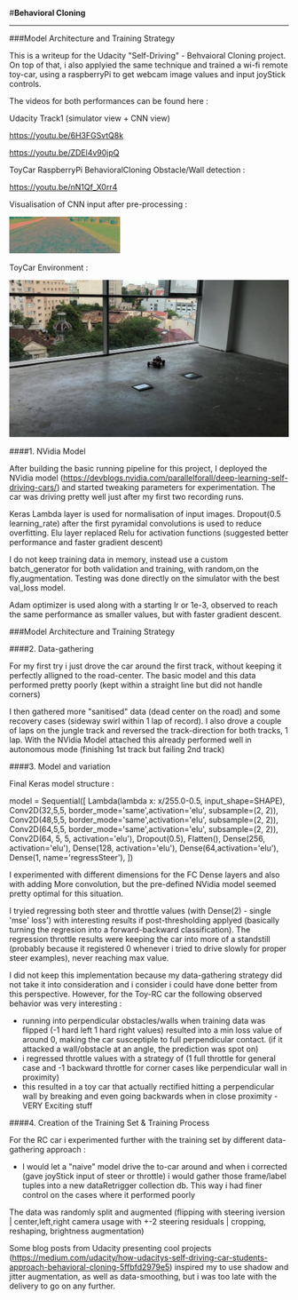 #**Behavioral Cloning** 

[//]: # (Image References)

[image1]: ./examples/CNNView.jpg "What My Model Sees"
[image2]: ./examples/ToyCar.jpg "BehavioralCloning on WiFi RC Car"

---

###Model Architecture and Training Strategy

This is a writeup for the Udacity "Self-Driving" - Behvaioral Cloning project.
On top of that, i also applyied the same technique and trained a wi-fi remote toy-car, using a raspberryPi to get webcam image values and input joyStick controls.

The videos for both performances can be found here : 

Udacity Track1 (simulator view + CNN view)

https://youtu.be/6H3FGSvtQ8k

https://youtu.be/ZDEl4v90jpQ

ToyCar RaspberryPi BehavioralCloning Obstacle/Wall detection : 

https://youtu.be/nN1Qf_X0rr4

Visualisation of CNN input after pre-processing :

![alt text][image1]

ToyCar Environment : 

![alt text][image2]

####1. NVidia Model

After building the basic running pipeline for this project, I deployed the NVidia model (https://devblogs.nvidia.com/parallelforall/deep-learning-self-driving-cars/) and started tweaking parameters for experimentation. The car was driving pretty well just after my first two recording runs.

Keras Lambda layer is used for normalisation of input images.
Dropout(0.5 learning_rate) after the first pyramidal convolutions is used to reduce overfitting.
Elu layer replaced Relu for activation functions (suggested better performance and faster gradient descent)

I do not keep training data in memory, instead use a custom batch_generator for both validation and training, with random,on the fly,augmentation. Testing was done directly on the simulator with the best val_loss model. 

Adam optimizer is used along with a starting lr or 1e-3, observed to reach the same performance as smaller values, but with faster gradient descent.


###Model Architecture and Training Strategy

####2. Data-gathering

For my first try i just drove the car around the first track, without keeping it perfectly alligned to the road-center. The basic model and this data performed pretty poorly (kept within a straight line but did not handle corners)

I then gathered more "sanitised" data (dead center on the road) and some recovery cases (sideway swirl within 1 lap of record). I also drove a couple of laps on the jungle track and reversed the track-direction for both tracks, 1 lap. With the NVidia Model attached this already performed well in autonomous mode (finishing 1st track but failing 2nd track)

####3. Model and variation
 
Final Keras model structure : 

model = Sequential([
    Lambda(lambda x: x/255.0-0.5, input_shape=SHAPE),
    Conv2D(32,5,5, border_mode='same',activation='elu', subsample=(2, 2)),
    Conv2D(48,5,5, border_mode='same',activation='elu', subsample=(2, 2)),
    Conv2D(64,5,5, border_mode='same',activation='elu', subsample=(2, 2)),
    Conv2D(64, 5, 5, activation='elu'),
    Dropout(0.5),
    Flatten(),
    Dense(256, activation='elu'),
    Dense(128, activation='elu'),
    Dense(64,activation='elu'),
    Dense(1, name='regressSteer'),
    ])

I experimented with different dimensions for the FC Dense layers and also with adding More convolution, but the pre-defined NVidia model seemed pretty optimal for this situation. 

I tryied regressing both steer and throttle values (with Dense(2) - single 'mse' loss') with interesting results if post-thresholding applyed (basically turning the regresion into a forward-backward classification). The regression throttle results were keeping the car into more of a standstill (probably because it registered 0 whenever i tried to drive slowly for proper steer examples), never reaching max value.

I did not keep this implementation because my data-gathering strategy did not take it into consideration and i consider i could have done better from this perspective. However, for the Toy-RC car the following observed behavior was very interesting : 
* running into perpendicular obstacles/walls when training data was flipped (-1 hard left 1 hard right values) resulted into a min loss value of around 0, making the car susceptiple to full perpendicular contact. (if it attacked a wall/obstacle at an angle, the prediction was spot on)
* i regressed throttle values with a strategy of (1 full throttle for general case and -1 backward throttle for corner cases like perpendicular wall in proximity)
* this resulted in a toy car that actually rectified hitting a perpendicular wall by breaking and even going backwards when in close proximity -VERY Exciting stuff


####4. Creation of the Training Set & Training Process

For the RC car i experimented further with the training set by different data-gathering approach : 
* I would let a "naive" model drive the to-car around and when i corrected (gave joyStick input of steer or throttle) i would gather those frame/label tuples into a new dataRetrigger collection db. This way i had finer control on the cases where it performed poorly

The data was randomly split and augmented (flipping with steering iversion | center,left,right camera usage with +-2 steering residuals | cropping, reshaping, brightness augmentation)

Some blog posts from Udacity presenting cool projects (https://medium.com/udacity/how-udacitys-self-driving-car-students-approach-behavioral-cloning-5ffbfd2979e5) inspired my to use shadow and jitter augmentation, as well as data-smoothing, but i was too late with the delivery to go on any further.
